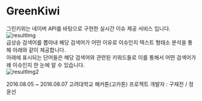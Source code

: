 # GreenKiwi
 그린키위는 네이버 API를 바탕으로 구현한 실시간 이슈 제공 서비스 입니다.
 ![resultImg](https://github.com/Jaejeon/GreenKiwi/blob/master/greenkiwi1.PNG)
 <br />
 급상승 검색어를 뽑아내 해당 검색어가 어떤 이유로 이슈인지 텍스트 형태소 분석을 통해 아래와 같이 제공합니다.
 <br />
 아래에 표시되는 단어들은 해당 검색어와 관련된 키워드들로 이를 통해서 어떤 검색어가 왜 이슈인지 한 눈에 알 수 있습니다.
 <br />
 ![resultImg2](https://github.com/Jaejeon/GreenKiwi/blob/master/greenkiwi2.PNG)

 2016.08.05 ~ 2016.08.07 고려대학교 해커톤(고카톤) 프로젝트
 개발자 : 구재전 / 정윤선
